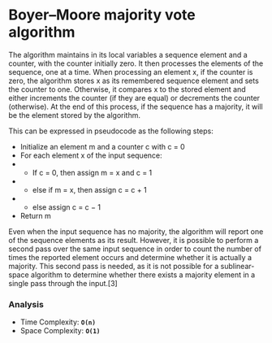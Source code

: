 # Boyer–Moore majority vote algorithm

The algorithm maintains in its local variables a sequence element and a counter, with the counter initially zero. It then processes the elements of the sequence, one at a time. When processing an element x, if the counter is zero, the algorithm stores x as its remembered sequence element and sets the counter to one. Otherwise, it compares x to the stored element and either increments the counter (if they are equal) or decrements the counter (otherwise). At the end of this process, if the sequence has a majority, it will be the element stored by the algorithm.

This can be expressed in pseudocode as the following steps:

- Initialize an element m and a counter c with c = 0
- For each element x of the input sequence:
- - If c = 0, then assign m = x and c = 1
- - else if m = x, then assign c = c + 1
- - else assign c = c − 1
- Return m

Even when the input sequence has no majority, the algorithm will report one of the sequence elements as its result. However, it is possible to perform a second pass over the same input sequence in order to count the number of times the reported element occurs and determine whether it is actually a majority. This second pass is needed, as it is not possible for a sublinear-space algorithm to determine whether there exists a majority element in a single pass through the input.[3]

### Analysis

- Time Complexity: **`O(n)`**
- Space Complexity: **`O(1)`**
